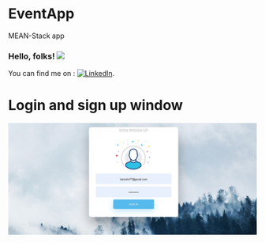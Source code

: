 # EventApp
MEAN-Stack app

### Hello, folks! <img src="https://raw.githubusercontent.com/MartinHeinz/MartinHeinz/master/wave.gif" width="30px">



<!-- Actual text -->

You can find me on : [![LinkedIn][2.2]][2].

<!-- Icons -->

[2.2]: https://raw.githubusercontent.com/MartinHeinz/MartinHeinz/master/linkedin-3-16.png (LinkedIn icon without padding)

<!-- Links to your social media accounts -->


[2]: https://www.linkedin.com/in/danielbariudin/

# Login and sign up window
![](1.jpg)

